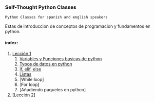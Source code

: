 ### Self-Thought Python Classes

`Python Classes for spanish and english speakers`

Estas  de introduccion de conceptos de programacion y fundamentos en python.

#### index:
1. [Lección 1]() 
   1. [Variables y Funciones basicas de python]()
   2. [Typos de datos en python]()
   3. [If, elif, else]()
   4. [Listas]()
   5. [While loop]
   6. [For loop]
   7. [Añadiendo paquetes en python]
2.  [Lección 2]